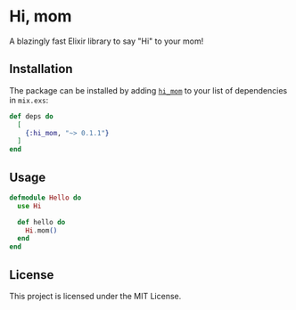# Hi, mom

A blazingly fast Elixir library to say "Hi" to your mom!

## Installation

The package can be installed by adding [`hi_mom`](https://hex.pm/packages/hi_mom) to your list of dependencies in `mix.exs`:

```elixir
def deps do
  [
    {:hi_mom, "~> 0.1.1"}
  ]
end
```

## Usage

```elixir
defmodule Hello do
  use Hi

  def hello do
    Hi.mom()
  end
end
```

## License

This project is licensed under the MIT License.
